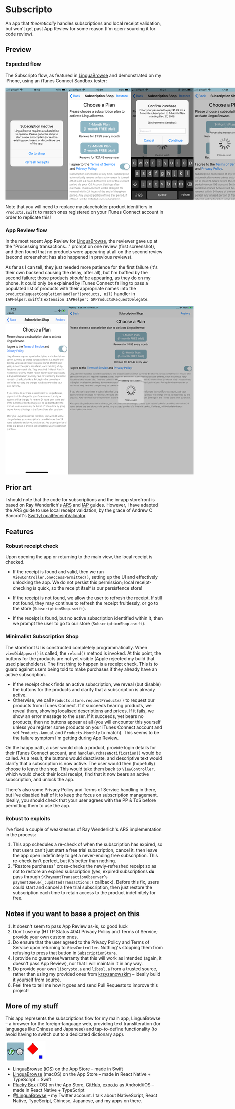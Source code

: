# Subscripto

An app that *theoretically* handles subscriptions and local receipt validation, but won't get past App Review for some reason (I'm open-sourcing it for code review).

## Preview

### Expected flow

The Subscripto flow, as featured in [LinguaBrowse](https://itunes.apple.com/us/app/linguabrowse/id1281350165?ls=1&mt=8) and demonstrated on my iPhone, using an iTunes Connect Sandbox tester:

<div style="display: flex; width: 100%;">
    <img src="/readme_img/0.PNG" width="200px"</img>
    <img src="/readme_img/1.PNG" width="200px"</img>
    <img src="/readme_img/2.PNG" width="200px"</img>
    <img src="/readme_img/3.PNG" width="200px"</img>
    <img src="/readme_img/4.PNG" width="200px"</img>
    <img src="/readme_img/5.PNG" width="200px"</img>
    <img src="/readme_img/6.PNG" width="200px"</img>
    <img src="/readme_img/7.PNG" width="200px"</img>
</div>

Note that you will need to replace my placeholder product identifiers in `Products.swift` to match ones registered on your iTunes Connect account in order to replicate this!

### App Review flow

In the most recent App Review for [LinguaBrowse](https://itunes.apple.com/us/app/linguabrowse/id1281350165?ls=1&mt=8), the reviewer gave up at the "Processing transactions..." prompt on one review (first screenshot), and then found that no products were appearing at all on the second review (second screenshot; has also happened in previous reviews).

As far as I can tell, they just needed more patience for the first failure (it's their own backend causing the delay, after all), but I'm baffled by the second failure; those products *should* be appearing, as they do on my phone. It could only be explained by iTunes Connect failing to pass a populated list of products with their appropriate names into the `productsRequestCompletionHandler?(products, nil)` handler in `IAPHelper.swift`'s `extension IAPHelper: SKProductsRequestDelegate`.

<div style="display: flex; width: 100%;">
    <img src="/readme_img/review0.PNG" width="200px"</img>
    <img src="/readme_img/review1.PNG" width="400px"</img>
</div>

## Prior art

I should note that the code for subscriptions and the in-app storefront is based on Ray Wenderlich's [ARS](https://www.raywenderlich.com/659-in-app-purchases-auto-renewable-subscriptions-tutorial) and [IAP](https://www.raywenderlich.com/5456-in-app-purchase-tutorial-getting-started) guides. However, I have adapted the ARS guide to use local receipt validation, by the grace of Andrew C Bancroft's [SwiftyLocalReceiptValidator](https://github.com/andrewcbancroft/SwiftyLocalReceiptValidator).


## Features

### Robust receipt check

Upon opening the app or returning to the main view, the local receipt is checked.

* If the receipt is found and valid, then we run `ViewController.onAccessPermitted()`, setting up the UI and effectively unlocking the app. We do not persist this permission; local receipt-checking is quick, so the receipt itself is our persistence store!

* If the receipt is not found, we allow the user to refresh the receipt. If still not found, they may continue to refresh the receipt fruitlessly, or go to the store (`SubscriptionShop.swift`).

* If the receipt is found, but no active subscription identified within it, then we prompt the user to go to our store (`SubscriptionShop.swift`). 

### Minimalist Subscription Shop

The storefront UI is constructed completely programmatically. When `viewDidAppear()` is called, the `reload()` method is invoked. At this point, the buttons for the products are not yet visible (Apple rejected my build that used placeholders). The first thing to happen is a receipt check. This is to guard against users being told to make purchases if they already have an active subscription.

* If the receipt check finds an active subscription, we reveal (but disable) the buttons for the products and clarify that a subscription is already active.
* Otherwise, we call `Products.store.requestProducts()` to request our products from iTunes Connect. If it succeeds bearing products, we reveal them, showing localised descriptions and prices. If it fails, we show an error message to the user. If it succeeds, yet bears no products, then no buttons appear at all (you will encounter this yourself unless you register some products on your iTunes Connect account and set `Products.Annual` and `Products.Monthly` to match). This seems to be the failure symptom I'm getting during App Review.

On the happy path, a user would click a product, provide login details for their iTunes Connect account, and `handlePurchaseNotification()` would be called. As a result, the buttons would deactivate, and descriptive text would clarify that a subscription is now active. The user would then (hopefully) choose to leave the shop. This would take them back to `ViewController`, which would check their local receipt, find that it now bears an active subscription, and unlock the app.

There's also some Privacy Policy and Terms of Service handling in there, but I've disabled half of it to keep the focus on subscription management. Ideally, you should check that your user agrees with the PP & ToS before permitting them to use the app. 

### Robust to exploits

I've fixed a couple of weaknesses of Ray Wenderlich's ARS implementation in the process:

1. This app schedules a re-check of when the subscription has expired, so that users can't just start a free trial subscription, cancel it, then leave the app open indefinitely to get a never-ending free subscription. This re-check isn't perfect, but it's better than nothing.
2. "Restore purchases" cross-checks the newly-refreshed receipt so as not to restore an expired subscription (yes, expired subscriptions **do** pass through `SKPaymentTransactionObserver`'s `paymentQueue(_:updatedTransactions:)` callback). Before this fix, users could start and cancel a free trial subscription, then just restore the subscription each time to retain access to the product indefinitely for free.

## Notes if you want to base a project on this

1. It doesn't seem to pass App Review as-is, so good luck
2. Don't use my (HTTP Status 404) Privacy Policy and Terms of Service; provide your own custom ones.
3. Do ensure that the user agreed to the Privacy Policy and Terms of Service upon returning to `ViewController`. Nothing's stopping them from refusing to press that button in `SubscriptionStore`.
4. I provide no guarantee/warranty that this will work as intended (again, it doesn't pass App Review), nor that I will maintain it in any way. 
5. Do provide your own `libcrypto.a` and `libssl.a` from a trusted source, rather than using my provided ones from [krzyzanowskim](https://github.com/krzyzanowskim/OpenSSL) – ideally build it yourself from source. 
6. Feel free to tell me how it goes and send Pull Requests to improve this project!

## More of my stuff

This app represents the subscriptions flow for my main app, LinguaBrowse – a browser for the foreign-language web, providing text transliteration (for languages like Chinese and Japanese) and tap-to-define functionality (to avoid having to switch out to a dedicated dictionary app).

<div style="display: flex;">
    <img src="/readme_img/LinguaBrowse.PNG" width="64px"</img>
    <img src="/readme_img/TheBox.PNG" width="64px"</img>
</div>

* [LinguaBrowse](https://itunes.apple.com/us/app/linguabrowse/id1281350165?ls=1&mt=8) (iOS) on the App Store – made in Swift
* [LinguaBrowse](https://itunes.apple.com/gb/app/linguabrowse/id1422884180?mt=12) (macOS) on the App Store – made in React Native + TypeScript + Swift
* [Plucky Box](https://itunes.apple.com/us/app/plucky-box/id1375337845?ls=1&mt=8) (iOS) on the App Store, [GitHub](https://github.com/shirakaba/react-native-typescript-2d-game), [expo.io](https://expo.io/@bottledlogic/the-box) as Android/iOS – made in React Native + TypeScript
* [@LinguaBrowse](https://twitter.com/LinguaBrowse) – my Twitter account. I talk about NativeScript, React Native, TypeScript, Chinese, Japanese, and my apps on there.